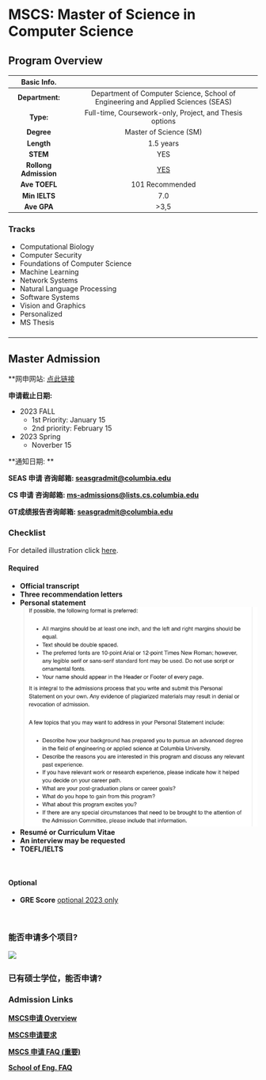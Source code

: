 # MSCS: Master of Science in Computer Science

## Program Overview

|Basic Info.||
| :---: | :---: |
| **Department:** | Department of Computer Science, School of Engineering and Applied Sciences (SEAS) |
| **Type:** | Full-time, Coursework-only, Project, and Thesis options |
| **Degree** | Master of Science (SM) |
| **Length** | 1.5 years |
| **STEM** | YES |
| **Rollong Admission** | <U>YES</u> |
| **Ave TOEFL** | 101 Recommended |
| **Min IELTS** | 7.0 |
| **Ave GPA** | >3,5 |

### Tracks
- Computational Biology
- Computer Security
- Foundations of Computer Science
- Machine Learning
- Network Systems
- Natural Language Processing
- Software Systems
- Vision and Graphics
- Personalized
- MS Thesis

### 

---

## Master Admission

**网申网站: [点此链接](https://www.gradengineering.columbia.edu/graduate-admissions/apply**)

**申请截止日期:**
- 2023 FALL
  - 1st Priority: January 15
  - 2nd priority: February 15
- 2023 Spring
  - Noverber 15

**通知日期: **

**SEAS 申请 咨询邮箱: seasgradmit@columbia.edu**

**CS 申请 咨询邮箱: ms-admissions@lists.cs.columbia.edu**

**GT成绩报告咨询邮箱: seasgradmit@columbia.edu**

### Checklist
For detailed illustration click [here](https://www.gradengineering.columbia.edu/graduate-admissions/application-requirements).
#### Required

- **Official transcript**
- **Three recommendation letters**
- **Personal statement**
![](ps.png)
- **Resumé or Curriculum Vitae**
- **An interview may be requested**
- **TOEFL/IELTS**
</br>

#### Optional
- **GRE Score**  <u>optional 2023 only</u>

</br>

### 能否申请多个项目? 
![](.)

### 已有硕士学位，能否申请? 

###  Admission Links
**[]()**

**[MSCS申请 Overview](https://www.cs.columbia.edu/education/admissions8/#deadlines)**

**[MSCS申请要求](https://www.gradengineering.columbia.edu/graduate-admissions/application-requirements)**

**[MSCS 申请 FAQ (重要)](https://www.cs.columbia.edu/education/ms/appfaq/)**

**[School of Eng. FAQ](https://www.gradengineering.columbia.edu/welcome/frequently-asked-questions-2)**